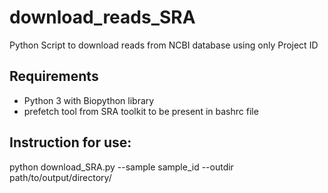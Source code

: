 # download_reads_SRA
Python Script to download reads from NCBI database using only Project ID

## Requirements
- Python 3 with Biopython library
- prefetch tool from SRA toolkit to be present in bashrc file

## Instruction for use:

python download_SRA.py --sample sample_id --outdir path/to/output/directory/
